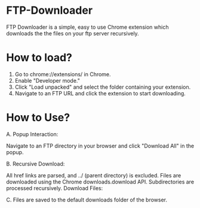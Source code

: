 # FTP-Downloader
FTP Downloader is a simple, easy to use Chrome extension which downloads the the files on your ftp server recursively.

# How to load?

1. Go to chrome://extensions/ in Chrome.
2. Enable "Developer mode."
3. Click "Load unpacked" and select the folder containing your extension.
4. Navigate to an FTP URL and click the extension to start downloading.

# How to Use? 

A. Popup Interaction:

Navigate to an FTP directory in your browser and click "Download All" in the popup.

B. Recursive Download:

All href links are parsed, and ../ (parent directory) is excluded.
Files are downloaded using the Chrome downloads.download API.
Subdirectories are processed recursively.
Download Files:

C. Files are saved to the default downloads folder of the browser.